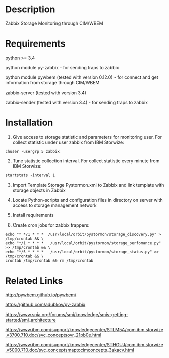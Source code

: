 Description
===========
Zabbix Storage Monitoring through CIM/WBEM


Requirements
============

python >= 3.4

python module py-zabbix - for sending traps to zabbix

python module pywbem (tested with version 0.12.0) - for connect and get information from storage through CIM/WBEM

zabbix-server (tested with version 3.4)

zabbix-sender (tested with version 3.4) - for sending traps to zabbix


Installation
============
1) Give access to storage statistic and parameters for monitoring user. For collect statistic under user zabbix from IBM Storwize:
```
chuser -usergrp 5 zabbix
```

2) Tune statistic collection interval. For collect statistic every minute from IBM Storwize:

```
startstats -interval 1
```

3) Import Template Storage Pystormon.xml to Zabbix and link template with storage objects in Zabbix

4) Locate Python-scripts and configuration files in directory on server with access to storage management network

5) Install requirements

6) Create cron jobs for zabbix trappers:
```
echo "* */1 * * *  /usr/local/orbit/pystormon/storage_discovery.py" > /tmp/crontab && \
echo "*/1 * * * *   /usr/local/orbit/pystormon/storage_perfomance.py" >> /tmp/crontab && \
echo "*/5 * * * *   /usr/local/orbit/pystormon/storage_status.py" >> /tmp/crontab && \
crontab /tmp/crontab && rm /tmp/crontab
```

Related Links
=============
http://pywbem.github.io/pywbem/

https://github.com/adubkov/py-zabbix

https://www.snia.org/forums/smi/knowledge/smis-getting-started/smi_architecture

https://www.ibm.com/support/knowledgecenter/STLM5A/com.ibm.storwize.v3700.710.doc/svc_conceptsovr_21pb0e.html

https://www.ibm.com/support/knowledgecenter/STHGUJ/com.ibm.storwize.v5000.710.doc/svc_conceptsmaptocimconcepts_3skacv.html
